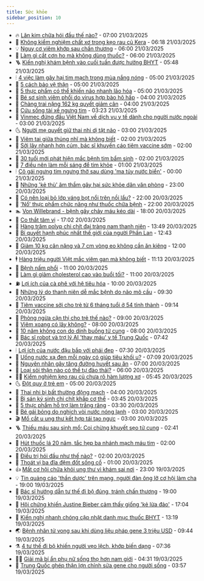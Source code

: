 ```yaml
---
title: Sức khỏe
sidebar_position: 10
---
```


<!-- vnexpress-suc-khoe:START -->
- 🔥 [Lăn kim chữa hói đầu thế nào?](https://vnexpress.net/lan-kim-chua-hoi-dau-the-nao-4864087.html) - 07:00 21/03/2025
- 🥰 [Không kiểm nghiệm chất xơ trong kẹo rau củ Kera](https://vnexpress.net/khong-kiem-nghiem-chat-xo-trong-keo-rau-cu-kera-4864089.html) - 06:18 21/03/2025
- 💡 [Nguy cơ viêm khớp sau chấn thương](https://vnexpress.net/nguy-co-viem-khop-sau-chan-thuong-4864110.html) - 06:00 21/03/2025
- 🤗 [Làm gì cắt cơn ho mà không dùng thuốc?](https://vnexpress.net/lam-gi-cat-con-ho-ma-khong-dung-thuoc-4864094.html) - 06:00 21/03/2025
- 🪜 [Kiến nghị khám bệnh vào cuối tuần được hưởng BHYT](https://vnexpress.net/kien-nghi-kham-benh-vao-cuoi-tuan-duoc-huong-bhyt-4864070.html) - 05:48 21/03/2025
- 🕯 [4 việc làm gây hại tim mạch trong mùa nắng nóng](https://vnexpress.net/4-viec-lam-gay-hai-tim-mach-trong-mua-nang-nong-4863752.html) - 05:00 21/03/2025
- 🤭 [5 cách bảo vệ thận](https://vnexpress.net/5-cach-bao-ve-than-4864069.html) - 05:00 21/03/2025
- 👀 [5 thực phẩm có thể khiến não nhanh lão hóa](https://vnexpress.net/5-thuc-pham-co-the-khien-nao-nhanh-lao-hoa-4864059.html) - 05:00 21/03/2025
- 🌋 [Bé sơ sinh viêm phổi do virus hợp bào hô hấp](https://vnexpress.net/be-so-sinh-viem-phoi-do-virus-hop-bao-ho-hap-4863942.html) - 04:00 21/03/2025
- 🫶 [Chàng trai nặng 162 kg quyết giảm cân](https://vnexpress.net/chang-trai-nang-162-kg-quyet-giam-can-4863841.html) - 04:00 21/03/2025
- 🦆 [Cứu sống tài xế ngưng tim](https://vnexpress.net/cuu-song-tai-xe-ngung-tim-4864032.html) - 03:23 21/03/2025
- 🚀 [Vinmec đứng đầu Việt Nam về dịch vụ y tế dành cho người nước ngoài](https://vnexpress.net/vinmec-dung-dau-viet-nam-ve-dich-vu-y-te-danh-cho-nguoi-nuoc-ngoai-4863986.html) - 03:00 21/03/2025
- 🌜 [Người mẹ quyết giữ thai nhi dị tật não](https://vnexpress.net/nguoi-me-quyet-giu-thai-nhi-di-tat-nao-4863938.html) - 03:00 21/03/2025
- 🧰 [Viêm tai giữa thủng nhĩ mà không biết](https://vnexpress.net/viem-tai-giua-thung-nhi-ma-khong-biet-4864027.html) - 02:00 21/03/2025
- 💫 [Sởi lây nhanh hơn cúm, bác sĩ khuyến cáo tiêm vaccine sớm](https://vnexpress.net/soi-lay-nhanh-hon-cum-bac-si-khuyen-cao-tiem-vaccine-som-4863923.html) - 02:00 21/03/2025
- 🌝 [30 tuổi mới phát hiện mắc bệnh tim bẩm sinh](https://vnexpress.net/30-tuoi-moi-phat-hien-mac-benh-tim-bam-sinh-4862869.html) - 02:00 21/03/2025
- 🗽 [7 điều nên làm mỗi sáng để tim khỏe](https://vnexpress.net/7-dieu-nen-lam-moi-sang-de-tim-khoe-4863871.html) - 01:00 21/03/2025
- 🕯 [Cô gái ngưng tim ngưng thở sau dùng &#39;ma túy nước biển&#39;](https://vnexpress.net/co-gai-ngung-tim-ngung-tho-sau-dung-ma-tuy-nuoc-bien-4863939.html) - 00:00 21/03/2025
- 🦅 [Những &#39;kẻ thù&#39; âm thầm gây hại sức khỏe dân văn phòng](https://vnexpress.net/nhung-ke-thu-am-tham-gay-hai-suc-khoe-dan-van-phong-vnepre-4862276.html) - 23:00 20/03/2025
- 🦆 [Có nên loại bỏ lớp váng bọt nổi trên nồi lẩu?](https://vnexpress.net/co-nen-loai-bo-lop-vang-bot-noi-tren-noi-lau-4863369.html) - 22:00 20/03/2025
- 🎊 [&#39;Nổ&#39; thực phẩm chức năng như thuốc chữa bệnh](https://vnexpress.net/no-thuc-pham-chuc-nang-nhu-thuoc-chua-benh-4862172.html) - 22:00 20/03/2025
- 🏊 [Von Willebrand - bệnh gây chảy máu kéo dài](https://vnexpress.net/von-willebrand-benh-gay-chay-mau-keo-dai-4863008.html) - 18:00 20/03/2025
- 📝 [Co thắt tâm vị](https://vnexpress.net/co-that-tam-vi-4856087.html) - 17:02 20/03/2025
- 💯 [Hàng trăm polyp chi chít đại tràng nam thanh niên](https://vnexpress.net/hang-tram-polyp-chi-chit-dai-trang-nam-thanh-nien-4863736.html) - 13:49 20/03/2025
- 🌊 [Bí quyết hạnh phúc nhất thế giới của người Phần Lan](https://vnexpress.net/bi-quyet-hanh-phuc-nhat-the-gioi-cua-nguoi-phan-lan-4863829.html) - 12:43 20/03/2025
- 🚀 [Giảm 10 kg cân nặng và 7 cm vòng eo không cần ăn kiêng](https://vnexpress.net/giam-10-kg-can-nang-va-7-cm-vong-eo-khong-can-an-kieng-4863762.html) - 12:00 20/03/2025
- 🕴 [Hàng triệu người Việt mắc viêm gan mà không biết](https://vnexpress.net/hang-trieu-nguoi-viet-mac-viem-gan-ma-khong-biet-4863815.html) - 11:13 20/03/2025
- 🗽 [Bệnh nấm phổi](https://vnexpress.net/benh-nam-phoi-4863793.html) - 11:00 20/03/2025
- 🎡 [Làm gì giảm cholesterol cao vào buổi tối?](https://vnexpress.net/lam-gi-giam-cholesterol-cao-vao-buoi-toi-4863738.html) - 11:00 20/03/2025
- ⛽️ [Lợi ích của cà phê với hệ tiêu hóa](https://vnexpress.net/loi-ich-cua-ca-phe-voi-he-tieu-hoa-4863657.html) - 10:00 20/03/2025
- 🦆 [Những lý do thanh niên dễ mắc bệnh do não mô cầu](https://vnexpress.net/nhung-ly-do-thanh-nien-de-mac-benh-do-nao-mo-cau-4863851.html) - 09:30 20/03/2025
- 🤩 [Tiêm vaccine sởi cho trẻ từ 6 tháng tuổi ở 54 tỉnh thành](https://vnexpress.net/tiem-vaccine-soi-cho-tre-tu-6-thang-tuoi-o-54-tinh-thanh-4863808.html) - 09:14 20/03/2025
- 🦒 [Phòng ngừa cận thị cho trẻ thế nào?](https://vnexpress.net/phong-ngua-can-thi-cho-tre-the-nao-4863773.html) - 09:00 20/03/2025
- 💫 [Viêm xoang có lây không?](https://vnexpress.net/viem-xoang-co-lay-khong-4863754.html) - 08:00 20/03/2025
- 🐘 [10 năm không con do dính buồng tử cung](https://vnexpress.net/10-nam-khong-con-do-dinh-buong-tu-cung-4863585.html) - 08:00 20/03/2025
- 🚀 [Bác sĩ robot và trợ lý AI &#39;thay máu&#39; y tế Trung Quốc](https://vnexpress.net/bac-si-robot-va-tro-ly-ai-thay-mau-y-te-trung-quoc-4863737.html) - 07:42 20/03/2025
- 🕯 [Lợi ích của nước đậu bắp với phái đẹp](https://vnexpress.net/loi-ich-cua-nuoc-dau-bap-voi-phai-dep-4863710.html) - 07:30 20/03/2025
- 🦏 [Uống nước xạ đen mỗi ngày có giúp tiêu khối u?](https://vnexpress.net/uong-nuoc-xa-den-moi-ngay-co-giup-tieu-khoi-u-4863083.html) - 07:09 20/03/2025
- 🦄 [Nguyên nhân gây tăng đường huyết sau ăn](https://vnexpress.net/nguyen-nhan-gay-tang-duong-huyet-sau-an-4863701.html) - 07:00 20/03/2025
- 🦒 [Loại sỏi thận nào có thể tự đào thải?](https://vnexpress.net/loai-soi-than-nao-co-the-tu-dao-thai-4863688.html) - 06:00 20/03/2025
- 👨‍🏫 [Kiểm nghiệm kẹo rau củ chưa rõ hàm lượng xơ](https://vnexpress.net/kiem-nghiem-keo-rau-cu-chua-ro-ham-luong-xo-4863675.html) - 05:45 20/03/2025
- 🌜 [Đột quỵ ở trẻ em](https://vnexpress.net/dot-quy-o-tre-em-4863558.html) - 05:00 20/03/2025
- 🚀 [Thai nhi bị bất thường động mạch](https://vnexpress.net/thai-nhi-bi-bat-thuong-dong-mach-4863603.html) - 04:00 20/03/2025
- 💃 [Bị sán ký sinh chi chít khắp cơ thể](https://vnexpress.net/bi-san-ky-sinh-chi-chit-khap-co-the-4863541.html) - 03:45 20/03/2025
- 💯 [5 thực phẩm hỗ trợ làm trắng răng](https://vnexpress.net/5-thuc-pham-ho-tro-lam-trang-rang-4863563.html) - 03:30 20/03/2025
- 🤔 [Bé gái bỏng do nghịch vòi nước nóng lạnh](https://vnexpress.net/be-gai-bong-do-nghich-voi-nuoc-nong-lanh-4863556.html) - 03:00 20/03/2025
- 🎬 [Mổ cắt u ung thư kết hợp tái tạo ngực](https://vnexpress.net/mo-cat-u-ung-thu-ket-hop-tai-tao-nguc-4863540.html) - 03:00 20/03/2025
- 🪜 [Thiếu máu sau sinh mổ: Coi chừng khuyết sẹo tử cung](https://vnexpress.net/thieu-mau-met-moi-sau-sinh-mo-coi-chung-khuyet-seo-tu-cung-4863014.html) - 02:41 20/03/2025
- 🦣 [Hút thuốc lá 20 năm, tắc hẹp ba nhánh mạch máu tim](https://vnexpress.net/hut-thuoc-la-20-nam-tac-hep-ba-nhanh-mach-mau-tim-4863542.html) - 02:00 20/03/2025
- 🧐 [Điều trị hói đầu như thế nào?](https://vnexpress.net/dieu-tri-hoi-dau-nhu-the-nao-4863306.html) - 02:00 20/03/2025
- 🤡 [Thoát vị ba đĩa đệm đốt sống cổ](https://vnexpress.net/thoat-vi-ba-dia-dem-dot-song-co-4863383.html) - 01:00 20/03/2025
- 👍 [Mất cơ hội chữa khỏi ung thư vì khám sai nơi](https://vnexpress.net/mat-co-hoi-chua-khoi-ung-thu-vi-kham-sai-noi-4861903.html) - 23:00 19/03/2025
- 💡 [Tin quảng cáo &#39;thần dược&#39; trên mạng, người đàn ông lỡ cơ hội làm cha](https://vnexpress.net/tin-quang-cao-than-duoc-tren-mang-nguoi-dan-ong-lo-co-hoi-lam-cha-4862846.html) - 19:00 19/03/2025
- 💯 [Bác sĩ hướng dẫn tư thế đi bộ đúng, tránh chấn thương](https://vnexpress.net/bac-si-huong-dan-tu-the-di-bo-dung-tranh-chan-thuong-4859027.html) - 19:00 19/03/2025
- 🧠 [Hội chứng khiến Justine Bieber cảm thấy giống &#39;kẻ lừa đảo&#39;](https://vnexpress.net/hoi-chung-khien-justine-bieber-cam-thay-giong-ke-lua-dao-4862924.html) - 17:04 19/03/2025
- 🎡 [Kiến nghị nhanh chóng cập nhật danh mục thuốc BHYT](https://vnexpress.net/kien-nghi-nhanh-chong-cap-nhat-danh-muc-thuoc-bhyt-4863445.html) - 13:19 19/03/2025
- 🌏 [Bệnh nhân tử vong sau khi dùng liệu pháp gene 3 triệu USD](https://vnexpress.net/benh-nhan-tu-vong-sau-khi-dung-lieu-phap-gene-3-trieu-usd-4863372.html) - 09:44 19/03/2025
- ⚗️ [4 tư thế đi bộ khiến người vẹo lệch, khớp biến dạng](https://vnexpress.net/4-tu-the-di-bo-khien-nguoi-veo-lech-khop-bien-dang-4862677.html) - 07:36 19/03/2025
- 👨‍🏫 [Giải mã bí ẩn phụ nữ sống thọ hơn nam giới](https://vnexpress.net/giai-ma-bi-an-phu-nu-song-tho-hon-nam-gioi-4862749.html) - 04:31 19/03/2025
- 🤖 [Trung Quốc ghép thận lợn chỉnh sửa gene cho người sống](https://vnexpress.net/trung-quoc-ghep-than-lon-chinh-sua-gene-cho-nguoi-song-4863118.html) - 03:57 19/03/2025<!-- vnexpress-suc-khoe:END -->
